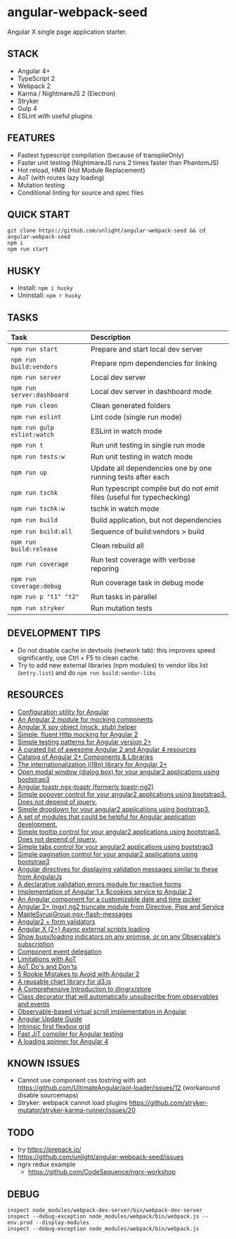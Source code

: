 angular-webpack-seed
====================
Angular X single page application starter.

STACK
---
* Angular 4+
* TypeScript 2
* Webpack 2
* Karma / NightmareJS 2 (Electron)
* Stryker
* Gulp 4
* ESLint with useful plugins

FEATURES
---
* Fastest typescript compilation (because of transpileOnly)
* Faster unit testing (NightmareJS runs 2 times faster than PhantomJS)
* Hot reload, HMR (Hot Module Replacement)
* AoT (with routes lazy loading)
* Mutation testing
* Conditional linting for source and spec files

QUICK START
---
```
git clone https://github.com/unlight/angular-webpack-seed && cd angular-webpack-seed
npm i 
npm run start
```

HUSKY
---
* Install: `npm i husky`
* Uninstall: `npm r husky`

TASKS
---
| Task                        | Description                                                            |
|:----------------------------|:-----------------------------------------------------------------------|
| `npm run start`             | Prepare and start local dev server                                     |
| `npm run build:vendors`     | Prepare npm dependencies for linking                                   |
| `npm run server`            | Local dev server                                                       |
| `npm run server:dashboard`  | Local dev server in dashboard mode                                     |
| `npm run clean`             | Clean generated folders                                                |
| `npm run eslint`            | Lint code (single run mode)                                            |
| `npm run gulp eslint:watch` | ESLint in watch mode                                                   |
| `npm run t`                 | Run unit testing in single run mode                                    |
| `npm run tests:w`           | Run unit testing in watch mode                                         |
| `npm run up`                | Update all dependencies one by one running tests after each            |
| `npm run tschk`             | Run typescript compile but do not emit files (useful for typechecking) |
| `npm run tschk:w`           | tschk in watch mode                                                    |
| `npm run build`             | Build application, but not dependencies                                |
| `npm run build:all`         | Sequence of build:vendors > build                                      |
| `npm run build:release`     | Clean rebuild all                                                      |
| `npm run coverage`          | Run test coverage with verbose reporing                                |
| `npm run coverage:debug`    | Run coverage task in debug mode                                        |
| `npm run p "t1" "t2"`       | Run tasks in parallel                                                  |
| `npm run stryker`           | Run mutation tests                                                     |

DEVELOPMENT TIPS
---
* Do not disable cache in devtools (network tab): this improves speed significantly, use Ctrl + F5 to clean cache.
* Try to add new external libraries (npm modules) to vendor libs list (`entry.list`) and do `npm run build:vendor-libs`

RESOURCES
---
* [Configuration utility for Angular](https://github.com/ngx-config/core)
* [An Angular 2 module for mocking components](https://github.com/cnunciato/ng2-mock-component)
* [Angular X spy object (mock, stub) helper](https://github.com/unlight/spy-object)
* [Simple, fluent Http mocking for Angular 2](https://github.com/CodeSequence/respond-ng)
* [Simple testing patterns for Angular version 2+](https://github.com/juristr/angular-testing-recipes)
* [A curated list of awesome Angular 2 and Angular 4 resources](https://github.com/AngularClass/awesome-angular)
* [Catalog of Angular 2+ Components & Libraries](https://github.com/brillout/awesome-angular-components)
* [The internationalization (i18n) library for Angular 2+](https://github.com/ngx-translate/core)
* [Open modal window (dialog box) for your angular2 applications using bootstrap3](https://github.com/pleerock/ngx-modal)
* [Angular toastr ngx-toastr (formerly toastr-ng2)](https://github.com/scttcper/ngx-toastr)
* [Simple popover control for your angular2 applications using bootstrap3. Does not depend of jquery.](https://github.com/pleerock/ngx-popover)
* [Simple dropdown for your angular2 applications using bootstrap3.](https://github.com/pleerock/ngx-dropdown)
* [A set of modules that could be helpful for Angular application development.](https://github.com/Barryrowe/ngx-dev-utils)
* [Simple tooltip control for your angular2 applications using bootstrap3. Does not depend of jquery.](https://github.com/pleerock/ngx-tooltip)
* [Simple tabs control for your angular2 applications using bootstrap3](https://github.com/pleerock/ngx-tabs)
* [Simple pagination control for your angular2 applications using bootstrap3](https://github.com/pleerock/ngx-paginator)
* [Angular directives for displaying validation messages similar to these from AngularJs](https://github.com/DmitryEfimenko/ngx-messages)
* [A declarative validation errors module for reactive forms](https://github.com/UltimateAngular/ngxerrors)
* [Implementation of Angular 1.x $cookies service to Angular 2](https://github.com/salemdar/ngx-cookie)
* [An Angular component for a customizable date and time picker](https://github.com/RenovoSolutions/ngx-datetimepicker)
* [Angular 2+ (ngx) ng2 truncate module from Directive, Pipe and Service](https://github.com/doorgets/ng-truncate)
* [MapleSyrupGroup ngx-flash-messages](https://github.com/MapleSyrupGroup/ngx-flash-messages)
* [Angular2 + form validators](https://github.com/ReactiveCore-com/ngx-validation)
* [Angular X (2+) Async external scripts loading](https://github.com/zenkkor/ngx-asyncscripts)
* [Show busy/loading indicators on any promise, or on any Observable's subscription](https://github.com/devyumao/angular2-busy)
* [Component event delegation](https://gist.github.com/matthieu-D/c56ce33e844b1f6e6d692149c31bb83b)
* [Limitations with AoT](https://github.com/UltimateAngular/aot-loader/wiki/Limitations-with-AoT)
* [AoT Do's and Don'ts](https://github.com/rangle/angular-2-aot-sandbox#aot-dos-and-donts)
* [5 Rookie Mistakes to Avoid with Angular 2](http://angularjs.blogspot.ru/2016/04/5-rookie-mistakes-to-avoid-with-angular.html)
* [A reusable chart library for d3.js](https://github.com/nvd3-community/nvd3)
* [A Comprehensive Introduction to @ngrx/store](https://gist.github.com/btroncone/a6e4347326749f938510)
* [Class decorator that will automatically unsubscribe from observables and events](https://github.com/NetanelBasal/ngx-auto-unsubscribe)
* [Observable-based virtual scroll implementation in Angular](https://github.com/dinony/od-virtualscroll)
* [Angular Update Guide](https://angular-update-guide.firebaseapp.com/)
* [Intrinsic first flexbox grid](https://github.com/argyleink/ragrid)
* [Fast JiT compiler for Angular testing](https://github.com/Quramy/ngx-zombie-compiler)
* [A loading spinner for Angular 4](https://github.com/Zak-C/ngx-loading)

KNOWN ISSUES
---
* Cannot use component css tostring with aot https://github.com/UltimateAngular/aot-loader/issues/12
  (workaround disable sourcemaps)
* Stryker: webpack cannot load plugins https://github.com/stryker-mutator/stryker-karma-runner/issues/20

TODO
---
* try https://prepack.io/
* https://github.com/unlight/angular-webpack-seed/issues
* ngrx redux example
  - https://github.com/CodeSequence/ngrx-workshop


DEBUG
---
```
inspect node_modules/webpack-dev-server/bin/webpack-dev-server
inspect --debug-exception node_modules/webpack/bin/webpack.js --env.prod --display-modules
inspect --debug-exception node_modules/webpack/bin/webpack.js
```
